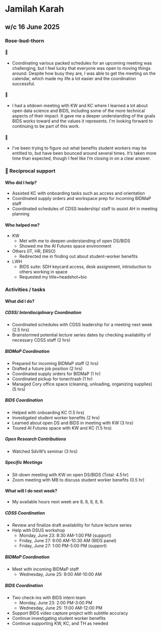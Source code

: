 # Jamilah Karah

## w/c 16 June 2025

### Rose-bud-thorn

#### 🌹
* Coordinating various packed schedules for an upcoming meeting was challenging, but I feel lucky that everyone was open to moving things around.
Despite how busy they are, I was able to get the meeting on the calendar, which made my life a lot easier and the coordination successful.

#### 🌱
* I had a sitdown meeting with KW and KC where I learned a lot about open data science and BIDS, including some of the more technical aspects of their impact.
  It gave me a deeper understanding of the goals BIDS works toward and the values it represents.
  I'm looking forward to continuing to be part of this work.

#### 🌵   
* I’ve been trying to figure out what benefits student workers may be entitled to, but have been bounced around several times.
  It’s taken more time than expected, though I feel like I’m closing in on a clear answer.

### 🤝 Reciprocal support

#### Who did I help?
* Assisted KC with onboarding tasks such as access and orientation
* Coordinated supply orders and workspace prep for incoming BIDMaP staff
* Coordinated schedules of CDSS leadership/ staff to assist AH in meeting planning

#### Who helped me?
* KW
  * Met with me to deepen understanding of open DS/BIDS
  * Showed me the AI Futures space environment
* Others (IT, HR, ERSO)
  * Redirected me in finding out about student-worker benefits
* LWH
  * BIDS suite: SDH keycard access, desk assignment, introduction to others working in space
  * Requested my title+headshot+bio


### Activities / tasks

#### What did I do?
##### CDSS/ Interdisciplinary Coordination
* Coordinated schedules with CDSS leadership for a meeting next week (2.5 hrs)
* Brainstormed potential lecture series dates by checking availability of necessary CDSS staff (2 hrs)

##### BIDMaP Coordination
* Prepared for incoming BIDMaP staff (2 hrs)
* Drafted a future job position (2 hrs)
* Coordinated supply orders for BIDMaP (1 hr)
* Coordinated pickup for toner/trash (1 hr)
* Managed Cory office space (cleaning, unloading, organizing supplies) (5 hrs)

##### BIDS Coordination
* Helped with onboarding KC (1.5 hrs)
* Investigated student worker benefits (2 hrs)
* Learned about open DS and BIDS in meeting with KW (3 hrs)
* Toured AI Futures space with KW and KC (1.5 hrs)

##### Open Research Contributions
* Watched SdvW’s seminar (3 hrs)


##### Specific Meetings
* Sit-down meeting with KW on open DS/BIDS (Total: 4.5 hr)
* Zoom meeting with MB to discuss student worker benefits (0.5 hr)

#### What will I do next week?
* My available hours next week are 8, 8, 8, 8, 8.

##### CDSS Coordination
* Review and finalize draft availability for future lecture series
* Help with DSUS workshop
  * Monday, June 23: 8:30 AM-1:00 PM (support)
  * Friday, June 27: 9:00 AM-10:30 AM (BIDS panel)
  * Friday, June 27: 1:00 PM-5:00 PM (support)

##### BIDMaP Coordination
* Meet with incoming BIDMaP staff
  * Wednesday, June 25: 9:00 AM-10:00 AM
    
##### BIDS Coordination
* Two check-ins with BIDS intern team
  * Monday, June 23: 2:00 PM-3:00 PM
  * Wednesday, June 25: 11:00 AM-12:00 PM
* Support BIDS video capture project with subtitle accuracy
* Continue investigating student worker benefits
* Continue supporting KW, KC, and TH as needed    
